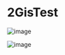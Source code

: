 # 2GisTest
![image](https://user-images.githubusercontent.com/92745372/236369751-d4eb0fea-d7e2-4b3c-9618-c7555eae44eb.png)

![image](https://user-images.githubusercontent.com/92745372/236369768-2f8733ae-a2bf-40ca-8d9a-0d164a1d5edc.png)
